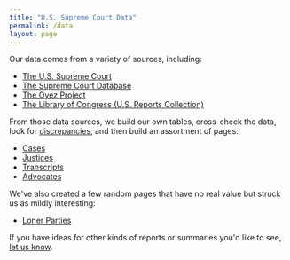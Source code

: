 ```yaml
---
title: "U.S. Supreme Court Data"
permalink: /data
layout: page
---
```


Our data comes from a variety of sources, including:

- [The U.S. Supreme Court](https://www.supremecourt.gov/)
- [The Supreme Court Database](http://scdb.wustl.edu/)
- [The Oyez Project](https://www.oyez.org/)
- [The Library of Congress (U.S. Reports Collection)](https://www.loc.gov/collections/united-states-reports/)

From those data sources, we build our own tables, cross-check the data, look for [discrepancies](/blog/2019/02/18/),
and then build an assortment of pages:

- [Cases](/cases)
- [Justices](/justices)
- [Transcripts](/transcripts)
- [Advocates](/advocates/top100)

We've also created a few random pages that have no real value but struck us as mildly interesting:

- [Loner Parties](/trivia/parties)

If you have ideas for other kinds of reports or summaries you'd like to see, [let us know](mailto:loners@pcjs.org).
